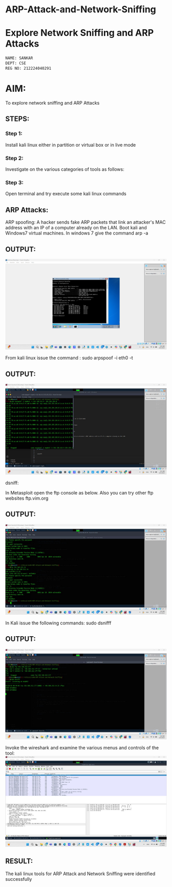 # ARP-Attack-and-Network-Sniffing
# Explore Network Sniffing and ARP Attacks
```
NAME: SANKAR 
DEPT: CSE
REG NO: 212224040291
```
# AIM:

To explore network sniffing and ARP Attacks

## STEPS:

### Step 1:

Install kali linux either in partition or virtual box or in live mode

### Step 2:

Investigate on the various categories of tools as follows:


### Step 3:
Open terminal and try execute some kali linux commands

## ARP Attacks:  
ARP spoofing: A hacker sends fake ARP packets that link an attacker's MAC address with an IP of a computer already on the LAN. 
Boot kali and Windows7 virtual machines.
In windows 7 give the command arp -a
## OUTPUT:
![alt text](image.png)


From kali linux issue the command :
sudo arpspoof -i eth0 -t <target system> <gateway>
## OUTPUT:
![alt text](image-1.png)


 dsniff:






In Metasploit open the ftp console as below. Also you can try other ftp websites ftp.vim.org
## OUTPUT:

![alt text](image-2.png)



In Kali issue the following commands:
sudo dsnifff
## OUTPUT:
![alt text](image-3.png)




Invoke the wireshark and examine the various menus  and controls of the tool:
![alt text](image-4.png)


## RESULT:
The kali linux tools for ARP Attack and Network Sniffing were identified successfully
